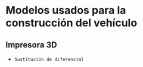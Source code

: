 Modelos usados para la construcción del vehículo
====

## Impresora 3D

* `Sustitución de diferencial` 
